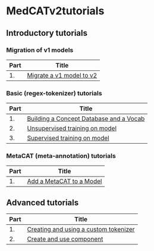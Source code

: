 # MedCATv2tutorials

## Introductory tutorials

### Migration of v1 models

| Part | Title                                                                       |
| ---- |-----------------------------------------------------------------------------|
| 1.   |  [Migrate a v1 model to v2](notebooks/introductory/migration/1._Migrate_v1_model_to_v2.ipynb)                                    |

### Basic (regex-tokenizer) tutorials

| Part | Title                                                                       |
| ---- |-----------------------------------------------------------------------------|
| 1.   |  [Building a Concept Database and a Vocab](notebooks/introductory/basic/1._Build_a_Concept_Database_and_a_Vocabulary.ipynb)                                    |
| 2.   | [Unsupervised training on model](notebooks/introductory/basic/2._Unsupervised_training_on_model.ipynb) |
| 3.   | [Supervised training on model](notebooks/introductory/basic/3._Supervised_training_on_model.ipynb) |

### MetaCAT (meta-annotation) tutorials

| Part | Title                                                                       |
| ---- |-----------------------------------------------------------------------------|
| 1.   |  [Add a MetaCAT to a Model](notebooks/introductory/meta/1._Add_a_MetaCat_to_a_Model.ipynb)                                    |

## Advanced tutorials

| Part | Title                                                                       |
| ---- |-----------------------------------------------------------------------------|
| 1.   |  [Creating and using a custom tokenizer](notebooks/advanced/1._Creating_and_using_a_custom_tokenizer.ipynb)                               |
| 2.   |  [Create and use component](notebooks/advanced/2._Create_and_use_component.ipynb)                                    |
